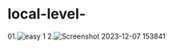 # local-level-
01.![easy 1](https://github.com/Sindhu-mg/local-level-/assets/140869942/1b7cca68-c8cb-4c4d-8ac2-6aed236fa043)
2.![Screenshot 2023-12-07 153841](https://github.com/Sindhu-mg/local-level-/assets/140869942/333be5e4-3296-4482-a996-b34913305ec2)
